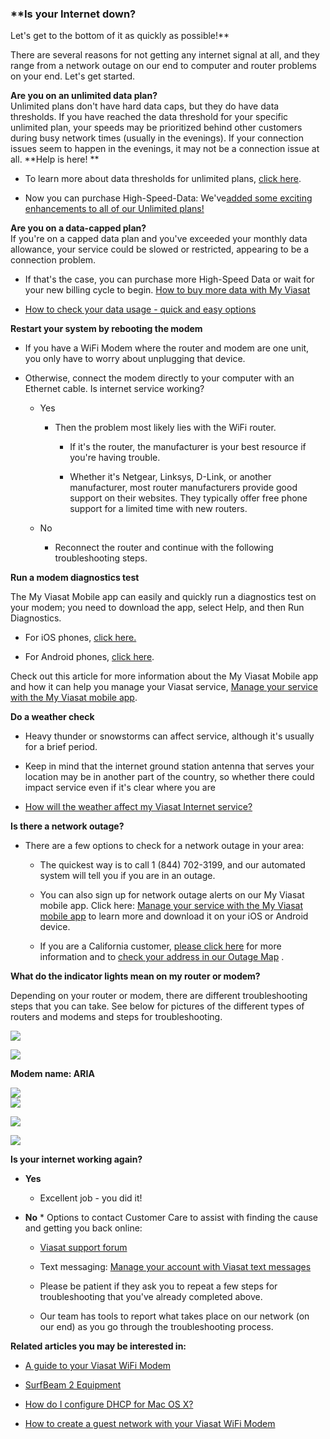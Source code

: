 ### **Is your Internet down?   
Let's get to the bottom of it as quickly as possible!**

There are several reasons for not getting any internet signal at all, and they range from a network outage on our end to computer and router problems on your end. Let's get started.  
  
**Are you on an unlimited data plan?**  
Unlimited plans don't have hard data caps, but they do have data thresholds. If you have reached the data threshold for your specific unlimited plan, your speeds may be prioritized behind other customers during busy network times (usually in the evenings). If your connection issues seem to happen in the evenings, it may not be a connection issue at all. **Help is here! **

* To learn more about data thresholds for unlimited plans, [click here](https://help.viasat.com/s/article/FAQ-s-Viasat-Unlimited-Plans).

* Now you can purchase High-Speed-Data: We've[added some exciting enhancements to all of our Unlimited plans!](https://help.viasat.com/s/article/We-ve-added-some-exciting-enhancements-to-all-of-our-Unlimited-plans)

  
**Are you on a data-capped plan?**  
If you're on a capped data plan and ​​​​you've exceeded your monthly data allowance, your service could be slowed or restricted, appearing to be a connection problem.

* If that's the case, you can purchase more High-Speed Data or wait for your new billing cycle to begin. [How to buy more data with My Viasat](https://help.viasat.com/s/article/Buy-More-High-Speed-Data) 

* [How to check your data usage - quick and easy options](https://help.viasat.com/s/article/How-to-check-your-data-usage-quick-and-easy-options)

  
**Restart your system by rebooting the modem**

* If you have a WiFi Modem where the router and modem are one unit, you only have to worry about unplugging that device.

* Otherwise, connect the modem directly to your computer with an Ethernet cable. Is internet service working?

  * Yes

    * Then the problem most likely lies with the WiFi router.

      * If it's the router, the manufacturer is your best resource if you're having trouble.

      * Whether it's Netgear, Linksys, D-Link, or another manufacturer, most router manufacturers provide good support on their websites. They typically offer free phone support for a limited time with new routers. 

  * No
    * Reconnect the router and continue with the following troubleshooting steps.

  
**Run a modem diagnostics test**

The My Viasat Mobile app can easily and quickly run a diagnostics test on your modem; you need to download the app, select Help, and then Run Diagnostics.

* For iOS phones, [click here. ](https://apps.apple.com/us/app/viasat-internet/id1341120640)

* For Android phones, [click here](https://play.google.com/store/apps/details?id=com.viasat.cts.store.ViasatInternet).

Check out this article for more information about the My Viasat Mobile app and how it can help you manage your Viasat service, [Manage your service with the My Viasat mobile app](https://help.viasat.com/s/article/Manage-your-service-with-the-MyViasat-Mobile-App).

  
**Do a weather check**

* Heavy thunder or snowstorms can affect service, although it's usually for a brief period.

* Keep in mind that the internet ground station antenna that serves your location may be in another part of the country, so whether there could impact service even if it's clear where you are

* [How will the weather affect my Viasat Internet service?](https://help.viasat.com/s/article/How-will-weather-affect-my-Viasat-Internet-service?language=en_US&r=656&ui-knowledge-components-aura-actions.KnowledgeArticleVersionCreateDraftFromOnlineAction.createDraftFromOnlineArticle=1)

  
**Is there a network outage?**

* There are a few options to check for a network outage in your area:

  * The quickest way is to call 1 (844) 702-3199, and our automated system will tell you if you are in an outage.

  * You can also sign up for network outage alerts on our My Viasat mobile app. Click here: [Manage your service with the My Viasat mobile app](https://help.viasat.com/s/article/Manage-your-service-with-the-MyViasat-Mobile-App) to learn more and download it on your iOS or Android device.

  * If you are a California customer, [please click here](http://www.viasat.com/satellite-internet/outage-map/) for more information and to [check your address in our Outage Map](http://www.viasat.com/satellite-internet/outage-map/) .

  
**What do the indicator lights mean on my router or modem?**  
  
Depending on your router or modem, there are different troubleshooting steps that you can take. See below for pictures of the different types of routers and modems and steps for troubleshooting.  
  
  
![](https://help.viasat.com/servlet/rtaImage?eid=ka03k000000FxzN&feoid=00N3k00000IOlrz&refid=0EM3k000002wNp9)  
  
![](https://help.viasat.com/servlet/rtaImage?eid=ka03k000000FxzN&feoid=00N3k00000IOlrz&refid=0EM3k000002wNpA)

  
**Modem name: ARIA**  
  
![](https://help.viasat.com/servlet/rtaImage?eid=ka03k000000FxzN&feoid=00N3k00000IOlrz&refid=0EM3k000002wPFI)  
![](https://help.viasat.com/servlet/rtaImage?eid=ka03k000000FxzN&feoid=00N3k00000IOlrz&refid=0EM3k000002wPFJ)  
  
  
![](https://help.viasat.com/servlet/rtaImage?eid=ka03k000000FxzN&feoid=00N3k00000IOlrz&refid=0EM3k0000015MCX)  
  
  
![](https://help.viasat.com/servlet/rtaImage?eid=ka03k000000FxzN&feoid=00N3k00000IOlrz&refid=0EM3k0000015MCc)

  
**Is your internet working again?**

* **Yes**

  * Excellent job - you did it!

* **No**
  * 
Options to contact Customer Care to assist with finding the cause and getting you back online:

    * [Viasat support forum](https://forum.viasat.com/?utm_source=test_article_name&utm_medium=article&utm_campaign=help_viasat&utm_id=help_viasat)

    * Text messaging: [Manage your account with Viasat text messages](https://help.viasat.com/s/article/Viasat-text-messages?language=en_US&r=656&ui-knowledge-components-aura-actions.KnowledgeArticleVersionCreateDraftFromOnlineAction.createDraftFromOnlineArticle=1) 

  * Please be patient if they ask you to repeat a few steps for troubleshooting that you've already completed above.

  * Our team has tools to report what takes place on our network (on our end) as you go through the troubleshooting process.

  
**Related articles you may be interested in:**

* [A guide to your Viasat WiFi Modem](https://help.viasat.com/s/article/How-to-set-up-and-connect-your-Viasat-WiFi-Modem?language=en_US&r=656&ui-knowledge-components-aura-actions.KnowledgeArticleVersionCreateDraftFromOnlineAction.createDraftFromOnlineArticle=1)

* [SurfBeam 2 Equipment](https://help.viasat.com/s/article/SurfBeam-2-Lights-and-Functionality?language=en_US&r=656&ui-knowledge-components-aura-actions.KnowledgeArticleVersionCreateDraftFromOnlineAction.createDraftFromOnlineArticle=1)

* [How do I configure DHCP for Mac OS X?](https://help.viasat.com/s/article/How-do-I-configure-DHCP-for-Mac-OS-X?language=en_US&r=656&ui-knowledge-components-aura-actions.KnowledgeArticleVersionCreateDraftFromOnlineAction.createDraftFromOnlineArticle=1)

* [How to create a guest network with your Viasat WiFi Modem](https://help.viasat.com/s/article/How-to-create-a-guest-network-with-your-Viasat-WiFi-Modem)